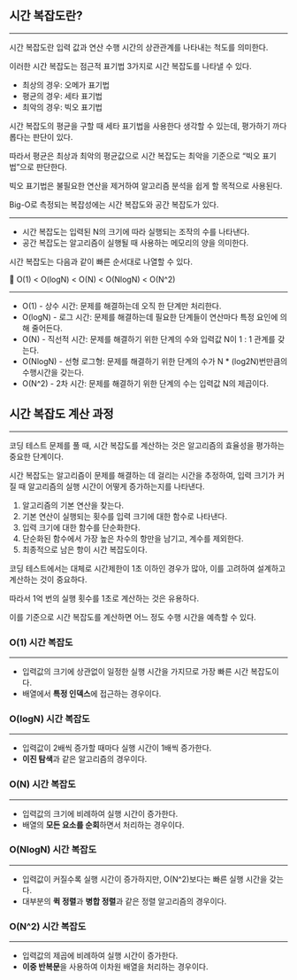 ## 시간 복잡도란?

---

시간 복잡도란 입력 값과 연산 수행 시간의 상관관계를 나타내는 척도를 의미한다.

이러한 시간 복잡도는 점근적 표기법 3가지로 시간 복잡도를 나타낼 수 있다.

- 최상의 경우: 오메가 표기법
- 평균의 경우: 세타 표기법
- 최악의 경우: 빅오 표기법

시간 복잡도의 평균을 구할 때 세타 표기법을 사용한다 생각할 수 있는데, 평가하기 까다롭다는 판단이 있다.

따라서 평균은 최상과 최악의 평균값으로 시간 복잡도는 최악을 기준으로 “빅오 표기법”으로 판단한다.

빅오 표기법은 불필요한 연산을 제거하여 알고리즘 분석을 쉽게 할 목적으로 사용된다.

Big-O로 측정되는 복잡성에는 시간 복잡도와 공간 복잡도가 있다.

---

- 시간 복잡도는 입력된 N의 크기에 따라 실행되는 조작의 수를 나타낸다.
- 공간 복잡도는 알고리즘이 실행될 때 사용하는 메모리의 양을 의미한다.

시간 복잡도는 다음과 같이 빠른 순서대로 나열할 수 있다.

<aside>
📌 O(1) < O(logN) < O(N) < O(NlogN) < O(N^2)

</aside>

---

- O(1) - 상수 시간: 문제를 해결하는데 오직 한 단계만 처리한다.
- O(logN) - 로그 시간: 문제를 해결하는데 필요한 단계들이 연산마다 특정 요인에 의해 줄어든다.
- O(N) - 직선적 시간: 문제를 해결하기 위한 단계의 수와 입력값 N이 1 : 1 관계를 갖는다.
- O(NlogN) - 선형 로그형: 문제를 해결하기 위한 단계의 수가 N * (log2N)번만큼의 수행시간을 갖는다.
- O(N^2) - 2차 시간: 문제를 해결하기 위한 단계의 수는 입력값 N의 제곱이다.

## 시간 복잡도 계산 과정

---

코딩 테스트 문제를 풀 때, 시간 복잡도를 계산하는 것은 알고리즘의 효율성을 평가하는 중요한 단계이다.

시간 복잡도는 알고리즘이 문제를 해결하는 데 걸리는 시간을 추정하여, 입력 크기가 커질 때 알고리즘의 실행 시간이 어떻게 증가하는지를 나타낸다.

1. 알고리즘의 기본 연산을 찾는다.
2. 기본 연산이 실행되는 횟수를 입력 크기에 대한 함수로 나타낸다.
3. 입력 크기에 대한 함수를 단순화한다.
4. 단순화된 함수에서 가장 높은 차수의 항만을 남기고, 계수를 제외한다.
5. 최종적으로 남은 항이 시간 복잡도이다.

코딩 테스트에서는 대체로 시간제한이 1초 이하인 경우가 많아, 이를 고려하여 설계하고 계산하는 것이 중요하다.

따라서 1억 번의 실행 횟수를 1초로 계산하는 것은 유용하다.

이를 기준으로 시간 복잡도를 계산하면 어느 정도 수행 시간을 예측할 수 있다.

### O(1) 시간 복잡도

---

- 입력값의 크기에 상관없이 일정한 실행 시간을 가지므로 가장 빠른 시간 복잡도이다.
- 배열에서 **특정 인덱스**에 접근하는 경우이다.

### O(logN) 시간 복잡도

---

- 입력값이 2배씩 증가할 때마다 실행 시간이 1배씩 증가한다.
- **이진 탐색**과 같은 알고리즘의 경우이다.

### O(N) 시간 복잡도

---

- 입력값의 크기에 비례하여 실행 시간이 증가한다.
- 배열의 **모든 요소를 순회**하면서 처리하는 경우이다.

### O(NlogN) 시간 복잡도

---

- 입력값이 커질수록 실행 시간이 증가하지만, O(N^2)보다는 빠른 실행 시간을 갖는다.
- 대부분의 **퀵 정렬**과 **병합 정렬**과 같은 정렬 알고리즘의 경우이다.

### O(N^2) 시간 복잡도

---

- 입력값의 제곱에 비례하여 실행 시간이 증가한다.
- **이중 반복문**을 사용하여 이차원 배열을 처리하는 경우이다.